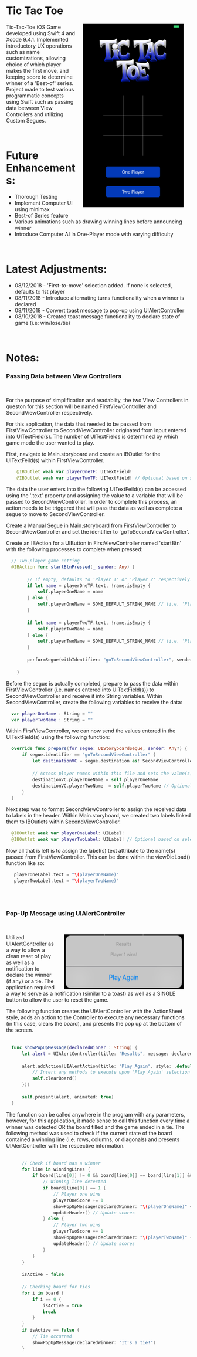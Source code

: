 # Tic Tac Toe

<img align = "right" src = "SampleImages/HomeScreenVC.png" width = "275" height = "500" hspace = "20" alt = "Homescreen" />

Tic-Tac-Toe iOS Game developed using Swift 4 and Xcode 9.4.1. Implemented introductory UX operations such as name customizations, allowing choice of which player makes the first move, and keeping score to determine winner of a 'Best-of' series. 
Project made to test various programmatic concepts using Swift such as passing data between View Controllers and utilizing Custom Segues.
</br>

</br>


<h1>Future Enhancements:</h1>
<ul>
  <li> Thorough Testing </li>
  <li> Implement Computer UI using minimax </li>
  <li> Best-of Series feature </li>
  <li> Various animations such as drawing winning lines before announcing winner </li>
  <li> Introduce Computer AI in One-Player mode with varying difficulty </li>
</ul>

</br>

<h1>Latest Adjustments:</h1>
<ul>
  <li> 08/12/2018 - 'First-to-move' selection added. If none is selected, defaults to 1st player </li>
  <li> 08/11/2018 - Introduce alternating turns functionality when a winner is declared </li>
  <li> 08/11/2018 - Convert toast message to pop-up using UIAlertController </li>
  <li> 08/10/2018 - Created toast message functionality to declare state of game (i.e: win/lose/tie) </li>
</ul>


</br>


<h1>Notes:</h1>

<h3> Passing Data between View Controllers </h3>

</br>

<p> For the purpose of simplification and readablity, the two View Controllers in queston for this section will be named  FirstViewController and SecondViewController respectively. </p>

<p>
  For this application, the data that needed to be passed from FirstViewController to SecondViewController originated from input entered into UITextField(s). The number of UITextFields is determined by which game mode the user wanted to play. 
</p>

<p> 
  First, navigate to Main.storyboard and create an IBOutlet for the UITextFeild(s) within FirstViewController. 
  
```swift
    @IBOutlet weak var playerOneTF: UITextField!
    @IBOutlet weak var playerTwoTF: UITextField! // Optional based on selection (one or two player)
```  

The data the user enters into the following UITextFeild(s) can be accessed using the '.text' property and assigning the value to a variable that will be passed to SecondViewController. In order to complete this process, an action needs to be triggered that will pass the data as well as complete a segue to move to SecondViewController.

Create a Manual Segue in Main.storyboard from FirstViewController to SecondViewController and set the identifier to 'goToSecondViewController'. 

</p>

<p>
  Create an IBAction for a UIButton in FirstViewController named 'startBtn' with the following processes to complete when pressed:  
  
```swift
  // Two-player game setting
  @IBAction func startBtnPressed(_ sender: Any) {
        
        // If empty, defaults to 'Player 1' or 'Player 2' respectively.
        if let name = playerOneTF.text, !name.isEmpty {
            self.playerOneName = name
        } else {
            self.playerOneName = SOME_DEFAULT_STRING_NAME // (i.e. 'Player 1')
        }
        
        if let name = playerTwoTF.text, !name.isEmpty {
            self.playerTwoName = name
        } else {
            self.playerTwoName = SOME_DEFAULT_STRING_NAME // (i.e. 'Player 2')
        }
        
        performSegue(withIdentifier: "goToSecondViewController", sender: self)
        
    }
```

</p>


<p>
  Before the segue is actually completed, prepare to pass the data within FirstViewController (i.e. names entered into UITextField(s)) to SecondViewController and receive it into String variables. 
  Within SecondViewController, create the following variables to receive the data:
  
  ```swift
    var playerOneName : String = ""
    var playerTwoName : String = ""
  ```
  
  Within FirstViewController, we can now send the values entered in the UITextField(s) using the following function:
  
  ```swift
    override func prepare(for segue: UIStoryboardSegue, sender: Any?) {
        if segue.identifier == "goToSecondViewController" {
            let destinationVC = segue.destination as! SecondViewController
            
            // Access player names within this file and sets the value(s) in destination view controller
            destinationVC.playerOneName = self.playerOneName
            destinationVC.playerTwoName  = self.playerTwoName // Optional based on selection (one or two players)
        }
    }
  ```
  
  
  
</p>
 
<p>
  Next step was to format SecondViewController to assign the received data to labels in the header. Within Main.storyboard, we created two labels linked them to IBOutlets within SecondViewController. 
  
  ```swift
    @IBOutlet weak var playerOneLabel: UILabel!
    @IBOutlet weak var playerTwoLabel: UILabel! // Optional based on selection (one or two players)
  ```
 
 Now all that is left is to assign the label(s) text attribute to the name(s) passed from FirstViewController. This can be done within the viewDidLoad() function like so:
 
 ```swift
    playerOneLabel.text = "\(playerOneName)"
    playerTwoLabel.text = "\(playerTwoName)"
 ```
 
</p>







</br>
</br>





<h3> 
  Pop-Up Message using UIAlertController 
</h3>

</br>

<p> 
  <img align = "right" src = "SampleImages/PopUp.png" width = "325" height = "150" hspace = "20" alt = "TwoPlayerGamePopUp" />
  Utilized UIAlertController as a way to allow a clean reset of play as well as a notification to declare the winner (if any) or a tie. The application required a way to serve as a notification (similar to a toast) as well as a SINGLE button to allow the user to reset the game. 
</p>



<p>
  
  The following function creates the UIAlertController with the ActionSheet style, adds an action to the Controller to execute any necessary functions (in this case, clears the board), and presents the pop up at the bottom of the screen. 
  
  ```swift
  
    func showPopUpMessage(declaredWinner : String) {
        let alert = UIAlertController(title: "Results", message: declaredWinner, preferredStyle: .actionSheet)
        
        alert.addAction(UIAlertAction(title: "Play Again", style: .default, handler: { action in
            // Insert any methods to execute upon 'Play Again' selection
            self.clearBoard()
        }))
        
        self.present(alert, animated: true)
    }
  
  ```
  
  
</p>


<p>
  
  
  
  The function can be called anywhere in the program with any parameters, however, for this application, it made sense to call this function every time a winner was detected OR the board filled and the game ended in a tie. The following method was used to check if the current state of the board contained a winning line (i.e. rows, columns, or diagonals) and presents UIAlertController with the respective information. 
  
  
  ```swift
  
        // Check if board has a winner
        for line in winningLines {
            if board[line[0]] != 0 && board[line[0]] == board[line[1]] && board[line[1]] == board[line[2]] {
                // Winning line detected
                if board[line[0]] == 1 {
                    // Player one wins
                    playerOneScore += 1
                    showPopUpMessage(declaredWinner: "\(playerOneName)" + " wins!")
                    updateHeader() // Update scores
                } else {
                    // Player two wins
                    playerTwoScore += 1
                    showPopUpMessage(declaredWinner: "\(playerTwoName)" + " wins!")
                    updateHeader() // Update scores
                }
            }
        }
        
        isActive = false
        
        // Checking board for ties
        for i in board {
            if i == 0 {
                isActive = true
                break
            }
        }
        if isActive == false {
            // Tie occurred
            showPopUpMessage(declaredWinner: "It's a tie!")
        }


  
  ```
  
</p>




































